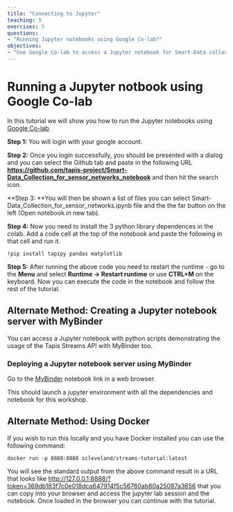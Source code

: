 ```yaml
---
title: "Connecting to Jupyter"
teaching: 5
exercises: 5
questions:
- "Running Jupyter notebooks using Google Co-lab?"
objectives:
- "Use Google Co-lab to access a Jupyter notebook for Smart-Data collection for sensor networks."
---
```

# Running a Jupyter notbook using Google Co-lab

In this tutorial we will show you how to run the Jupyter notebooks using [Google Co-lab](https://colab.research.google.com/). 

**Step 1:** You will login with your google account.  

**Step 2:** Once you login successfully, you should be presented with a dialog and you can select the Github tab and paste in the following URL **https://github.com/tapis-project/Smart-Data_Collection_for_sensor_networks_notebook** and then hit the search icon.  

**Step 3: **You will then be shown a list of files you can select Smart-Data_Collection_for_sensor_networks.ipynb file and the the far button on the left (Open notebook in new tab).

**Step 4:** Now you need to install the 3 python library dependences in the colab. Add a code cell at the top of the notebook and paste the following in that cell and run it.

```!pip install tapipy pandas matplotlib```

**Step 5:** After running the above code you need to restart the runtime - go to the **Menu** and select **Runtime -> Restart runtime** or use **CTRL+M** on the keyboard.  Now you can execute the code in the notebook and follow the rest of the tutorial.


## Alternate Method: Creating a Jupyter notebook server with MyBinder

You can access a Jupyter notebook with python scripts demonstrating the usage of the Tapis Streams API with MyBinder too. 

### Deploying a Jupyter notebook server using MyBinder

Go to the [MyBinder](https://mybinder.org/v2/gh/scleveland/Smart-Data_Collection_for_sensor_networks_notebook/HEAD?labpath=Smart-Data_Collection_for_sensor_networks.ipynb) notebook link in a web browser.

This should launch a jupyter environment with all the dependencies and notebook for this workshop.


## Alternate Method: Using Docker

If you wish to run this locally and you have Docker installed you can use the following command:

```docker run -p 8888:8888 scleveland/streams-tutorial:latest```

You will see the standard output from the above command result in a URL that looks like http://127.0.0.1:8888/?token=369db183f7c0e018dca647914f5c56760ab80a25087a3656 that you can copy into your browser and access the jupyter lab session and the notebook. Once loaded in the browser you can continue with the tutorial.
